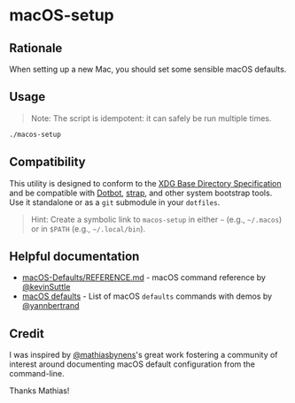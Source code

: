 macOS-setup
===========

Rationale
---------

When setting up a new Mac, you should set some sensible macOS defaults.

Usage
-----

> Note: The script is idempotent: it can safely be run multiple times.

```bash
./macos-setup
```

Compatibility
-------------

This utility is designed to conform to the [XDG Base Directory Specification][xdg-dirspec] and be compatible with [Dotbot][dotbot], [strap][strap], and other system bootstrap tools. Use it standalone or as a `git` submodule in your `dotfiles`.

> Hint: Create a symbolic link to `macos-setup` in either `~` (e.g., `~/.macos`) or in `$PATH` (e.g., `~/.local/bin`).

Helpful documentation
---------------------

* [macOS-Defaults/REFERENCE.md][suttle-reference] - macOS command reference by [@kevinSuttle][@kevinSuttle]
* [macOS defaults][macos-defaults] - List of macOS `defaults` commands with demos by [@yannbertrand][@yannbertrand]

Credit
------

I was inspired by [@mathiasbynens](https://mathiasbynens.be)'s great work fostering a community of interest around documenting macOS default configuration from the command-line.

Thanks Mathias!

[xdg-dirspec]: https://specifications.freedesktop.org/basedir-spec/basedir-spec-latest.html
[dotbot]: https://github.com/anishathalye/dotbot
[strap]: https://github.com/MikeMcQuaid/strap
[suttle-reference]: https://github.com/kevinSuttle/macOS-Defaults/blob/master/REFERENCE.md
[@kevinSuttle]: https://github.com/kevinSuttle
[macos-defaults]: https://macos-defaults.com
[@yannbertrand]: https://github.com/yannbertrand
